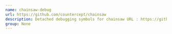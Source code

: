 ```yaml
---
name: chainsaw-debug
url: https://github.com/countercept/chainsaw
description: Detached debugging symbols for chainsaw URL : https://github.
group: None
---
```

